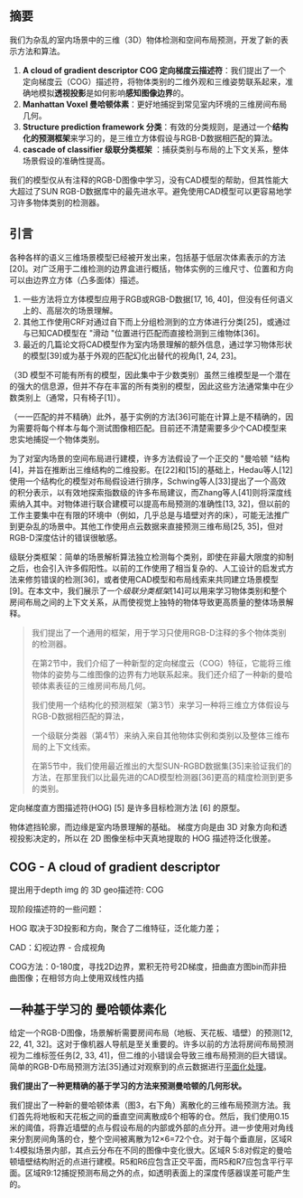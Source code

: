 ## 摘要

我们为杂乱的室内场景中的三维（3D）物体检测和空间布局预测，开发了新的表示方法和算法。

1. **A cloud of gradient descriptor COG 定向梯度云描述符**：我们提出了一个定向梯度云（COG）描述符，将物体类别的二维外观和三维姿势联系起来，准确地模拟**透视投影**是如何影响**感知图像边界**的。
2. **Manhattan Voxel 曼哈顿体素**：更好地捕捉到常见室内环境的三维房间布局几何。
3. **Structure prediction framework 分类**：有效的分类规则，是通过一个**结构化的预测框架**来学习的，是三维立方体假设与RGB-D数据相匹配的算法。
4. **cascade of classifier 级联分类框架** ：捕获类别与布局的上下文关系，整体场景假设的准确性提高。

我们的模型仅从有注释的RGB-D图像中学习，没有CAD模型的帮助，但其性能大大超过了SUN RGB-D数据库中的最先进水平。避免使用CAD模型可以更容易地学习许多物体类别的检测器。

## 引言

各种各样的语义三维场景模型已经被开发出来，包括基于低层次体素表示的方法[20]。对广泛用于二维检测的边界盒进行概括，物体实例的三维尺寸、位置和方向可以由边界立方体（凸多面体）描述。

1. 一些方法将立方体模型应用于RGB或RGB-D数据[17, 16, 40]，但没有任何语义上的、高层次的场景理解。
2. 其他工作使用CRF对通过自下而上分组检测到的立方体进行分类[25]，或通过与已知CAD模型在 "滑动 "位置进行匹配而直接检测到三维物体[36]。
3. 最近的几篇论文将CAD模型作为室内场景理解的额外信息，通过学习物体形状的模型[39]或为基于外观的匹配幻化出替代的视角[1, 24, 23]。

（3D 模型不可能有所有的模型，因此集中于少数类别）虽然三维模型是一个潜在的强大的信息源，但并不存在丰富的所有类别的模型，因此这些方法通常集中在少数类别上（通常，只有椅子[1]）。

（一一匹配的并不精确）此外，基于实例的方法[36]可能在计算上是不精确的，因为需要将每个样本与每个测试图像相匹配。目前还不清楚需要多少个CAD模型来忠实地捕捉一个物体类别。

为了对室内场景的空间布局进行建模，许多方法假设了一个正交的 "曼哈顿 "结构[4]，并旨在推断出三维结构的二维投影。在[22]和[15]的基础上，Hedau等人[12]使用一个结构化的模型对布局假设进行排序，Schwing等人[33]提出了一个高效的积分表示，以有效地探索指数级的许多布局建议，而Zhang等人[41]则将深度线索纳入其中。对物体进行联合建模可以提高布局预测的准确性[13, 32]，但以前的工作主要集中在有限的环境中（例如，几乎总是与墙壁对齐的床），可能无法推广到更杂乱的场景中。其他工作使用点云数据来直接预测三维布局[25, 35]，但对RGB-D深度估计的错误很敏感。

级联分类框架：简单的场景解析算法独立检测每个类别，即使在非最大限度的抑制之后，也会引入许多假阳性。以前的工作使用了相当复杂的、人工设计的启发式方法来修剪错误的检测[36]，或者使用CAD模型和布局线索来共同建立场景模型[9]。在本文中，我们展示了一个*级联分类框架*[14]可以用来学习物体类别和整个房间布局之间的上下文关系，从而使视觉上独特的物体导致更高质量的整体场景解释。

> 我们提出了一个通用的框架，用于学习只使用RGB-D注释的多个物体类别的检测器。
>
> 在第2节中，我们介绍了一种新型的定向梯度云（COG）特征，它能将三维物体的姿势与二维图像的边界有力地联系起来。我们还介绍了一种新的曼哈顿体素表征的三维房间布局几何。
>
> 我们使用一个结构化的预测框架（第3节）来学习一种将三维立方体假设与RGB-D数据相匹配的算法，
>
> 一个级联分类器（第4节）来纳入来自其他物体实例和类别以及整体三维布局的上下文线索。
>
> 在第5节中，我们使用最近推出的大型SUN-RGBD数据集[35]来验证我们的方法，在那里我们以比最先进的CAD模型检测器[36]更高的精度检测到更多的类别。

定向梯度直方图描述符(HOG)  [5] 是许多目标检测方法 [6] 的原型。 

物体遮挡轮廓，而边缘是室内场景理解的基础。 梯度方向是由 3D 对象方向和透视投影决定的，所以在 2D 图像坐标中天真地提取的 HOG 描述符泛化很差。



## COG - A cloud of gradient descriptor

提出用于depth img 的 3D geo描述符: COG

现阶段描述符的一些问题：

HOG 取决于3D投影和方向，聚合了二维特征，泛化能力差；

CAD：幻视边界 - 合成视角

COG方法：0-180度，寻找2D边界，累积无符号2D梯度，扭曲直方图bin而非扭曲图像；在相邻方向上使用双线性内插

## 一种基于学习的 曼哈顿体素化

给定一个RGB-D图像，场景解析需要房间布局（地板、天花板、墙壁）的预测[12, 22, 41, 32]。这对于像机器人导航是至关重要的。许多以前的方法将房间布局预测视为二维标签任务[2, 33, 41]，但二维的小错误会导致三维布局预测的巨大错误。简单的RGB-D布局预测方法[35]通过对观察到的点云数据进行<u>平面化处理</u>。

**我们提出了一种更精确的基于学习的方法来预测曼哈顿的几何形状。**

我们提出了一种新的曼哈顿体素（图3，右下角）离散化的三维布局预测方法。我们首先将地板和天花板之间的垂直空间离散成6个相等的仓。然后，我们使用0.15米的阈值，将靠近墙壁的点与假设布局的内部或外部的点分开。进一步使用对角线来分割房间角落的仓，整个空间被离散为12×6=72个仓。对于每个垂直层，区域R 1:4模拟场景内部，其点云分布在不同的图像中变化很大。区域R 5:8对假定的曼哈顿墙壁结构附近的点进行建模。R5和R6应包含正交平面，而R5和R7应包含平行平面。区域R9:12捕捉预测布局之外的点，如透明表面上的深度传感器误差可能产生的。

